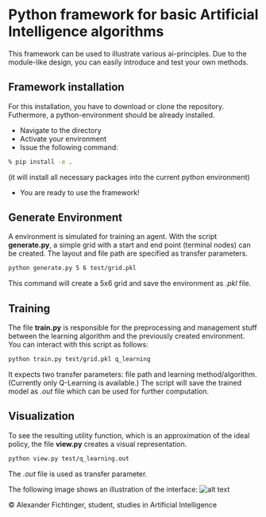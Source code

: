 # Python framework for basic Artificial Intelligence algorithms

This framework can be used to illustrate various ai-principles. 
Due to the module-like design, you can easily introduce and test your own methods.

## Framework installation

For this installation, you have to download or clone the repository. Futhermore, a python-environment should be already installed.
* Navigate to the directory
* Activate your environment
* Issue the following command: 
```bash
% pip install -e .
```
(it will install all necessary packages into the current python environment)
* You are ready to use the framework!

## Generate Environment

A environment is simulated for training an agent. With the script **generate.py**, a simple grid with a start and end point (terminal nodes) can be created.
The layout and file path are specified as transfer parameters.

```bash
python generate.py 5 6 test/grid.pkl
```

This command will create a 5x6 grid and save the environment as *.pkl* file.

## Training

The file **train.py** is responsible for the preprocessing and management stuff between the learning algorithm and the previously created environment.
You can interact with this script as follows:


```bash
python train.py test/grid.pkl q_learning
```

It expects two transfer parameters: file path and learning method/algorithm. (Currently only Q-Learning is available.)
The script will save the trained model as *.out* file which can be used for further computation.

## Visualization

To see the resulting utility function, which is an approximation of the ideal policy, the file **view.py** creates a visual representation.

```bash
python view.py test/q_learning.out
```

The *.out* file is used as transfer parameter.

The following image shows an illustration of the interface:
![alt text](https://raw.githubusercontent.com/malex1106/rl_framework/main/images/view_interface.png "view.py visualization")

© Alexander Fichtinger, student, studies in Artificial Intelligence



